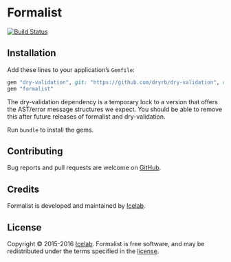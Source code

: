 [travis]: https://travis-ci.org/icelab/formalist

# Formalist

[![Build Status](https://travis-ci.org/icelab/formalist.svg?branch=master)][travis]

## Installation

Add these lines to your application’s `Gemfile`:

```ruby
gem "dry-validation", git: "https://github.com/dryrb/dry-validation", ref: "6447302f3b53766b29f29230831890a5cc3822e0"
gem "formalist"
```

The dry-validation dependency is a temporary lock to a version that offers the AST/error message structures we expect. You should be able to remove this after future releases of formalist and dry-validation.

Run `bundle` to install the gems.

## Contributing

Bug reports and pull requests are welcome on [GitHub](http://github.com/icelab/formalist).

## Credits

Formalist is developed and maintained by [Icelab](http://icelab.com.au/).

## License

Copyright © 2015-2016 [Icelab](http://icelab.com.au/). Formalist is free software, and may be redistributed under the terms specified in the [license](LICENSE.md).
